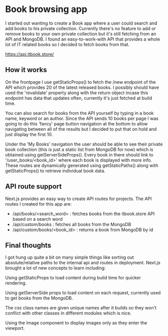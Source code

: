 # Book browsing app

I started out wanting to create a Book app where a user could search and add books to his private collection. Currently there's no feature to add or remove books to your own private collection but it's still fetching from an API and MongoDB. I found an easy-to-work-with API that provides a whole lot of IT related books so I decided to fetch books from that.

https://api.itbook.store/

## How it works
On the frontpage I use getStaticProps() to fetch the /new endpoint of the API which provides 20 of the latest released books. I possibly should have used the 'revalidate' property along with the return object incase this endpoint has data that updates often, currently it's just fetched at build time.

You can also search for books from the API yourself by typing in a book name, keyword or an author. Since the API sends 10 books per page I was going to do this 'fancy' page button navigation at the bottom to allow navigating between all of the results but I decided to put that on hold and just display the first 10.

Under the 'My Books' navigation the user should be able to see their private book collection (this is just a static list from MongoDB for now) which is obtained using getServerSideProps(). Every book in there should link to '/user_books/<book_id>' where each book is displayed with more info. These routes are dynamically generated using getStaticPaths() along with getStaticProps() to retrieve individual book data.

## API route support
Next.js provides an easy way to create API routes for projects. The API routes I created for this app are:

* /api/books/<search_word> : fetches books from the itbook.store API based on a search word
* /api/custom/books : fetches all books from the MongoDB
* /api/custom/books/<book_id> : returns a book from MongoDB by id

## Final thoughts
I got hung up quite a bit on many simple things like sorting out absolute/relative paths to the internal api and routes in deployment.
Next.js brought a lot of new concepts to learn including:

Using getStaticProps to load content during build time for quicker rendering.

Using getServerSide props to load content on each request, currently used to get books from the MongoDB.

The css class names are given unique names after it builds so they won't conflict with other classes in different modules which is nice.

Using the Image component to display images only as they enter the viewport.